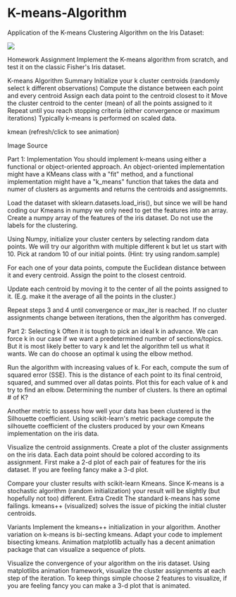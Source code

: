 # K-means-Algorithm

Application of the K-means Clustering Algorithm on the Iris Dataset:

![](output_37_0.png)

Homework Assignment
Implement the K-means algorithm from scratch, and test it on the classic Fisher's Iris dataset.

K-means Algorithm Summary
Initialize your k cluster centroids (randomly select k different observations)
Compute the distance between each point and every centroid
Assign each data point to the centroid closest to it
Move the cluster centroid to the center (mean) of all the points assigned to it
Repeat until you reach stopping criteria (either convergence or maximum iterations)
Typically k-means is performed on scaled data.

kmean (refresh/click to see animation)

Image Source

Part 1: Implementation
You should implement k-means using either a functional or object-oriented approach. An object-oriented implementation might have a KMeans class with a "fit" method, and a functional implementation might have a "k_means" function that takes the data and numer of clusters as arguments and returns the centroids and assignemnts.

Load the dataset with sklearn.datasets.load_iris(), but since we will be hand coding our Kmeans in numpy we only need to get the features into an array. Create a numpy array of the features of the iris dataset. Do not use the labels for the clustering.

Using Numpy, initialize your cluster centers by selecting random data points. We will try our algorithm with multiple different k but let us start with 10. Pick at random 10 of our initial points. (Hint: try using random.sample)

For each one of your data points, compute the Euclidean distance between it and every centroid. Assign the point to the closest centroid.

Update each centroid by moving it to the center of all the points assigned to it. (E.g. make it the average of all the points in the cluster.)

Repeat steps 3 and 4 until convergence or max_iter is reached. If no cluster assignments change between iterations, then the algorithm has converged.

Part 2: Selecting k
Often it is tough to pick an ideal k in advance. We can force k in our case if we want a predetermined number of sections/topics. But it is most likely better to vary k and let the algorithm tell us what it wants. We can do choose an optimal k using the elbow method.

Run the algorithm with increasing values of k. For each, compute the sum of squared error (SSE). This is the distance of each point to its final centroid, squared, and summed over all datas points. Plot this for each value of k and try to find an elbow. Determining the number of clusters. Is there an optimal # of K?

Another metric to assess how well your data has been clustered is the Silhouette coefficient. Using scikit-learn's metric package compute the silhouette coefficient of the clusters produced by your own Kmeans implementation on the iris data.

Visualize the centroid assignments. Create a plot of the cluster assignments on the iris data. Each data point should be colored according to its assignment. First make a 2-d plot of each pair of features for the iris dataset. If you are feeling fancy make a 3-d plot.



Compare your cluster results with scikit-learn Kmeans. Since K-means is a stochastic algorithm (random initialization) your result will be slightly (but hopefully not too) different.
Extra Credit
The standard k-means has some failings. kmeans++ (visualized) solves the issue of picking the initial cluster centroids.

Variants
Implement the kmeans++ initialization in your algorithm.
Another variation on k-means is bi-secting kmeans. Adapt your code to implement bisecting kmeans.
Animation
matplotlib actually has a decent animation package that can visualize a sequence of plots.

Visualize the convergence of your algorithm on the iris dataset. Using matplotlibs animation framework, visualize the cluster assignments at each step of the iteration. To keep things simple choose 2 features to visualize, if you are feeling fancy you can make a 3-d plot that is animated.
